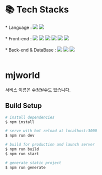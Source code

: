 # 📚 Tech Stacks

<div align=left> 
    * Language : <img src="https://img.shields.io/badge/javascript-%23323330.svg?style=for-the-badge&logo=javascript&logoColor=%23F7DF1E"> <img src="https://img.shields.io/badge/typescript-%23007ACC.svg?style=for-the-badge&logo=typescript&logoColor=white">
    <br><br>
    * Front-end : <img src="https://img.shields.io/badge/vue.js-4FC08D?style=for-the-badge&logo=vue.js&logoColor=white"> <img src="https://img.shields.io/badge/node.js-339933?style=for-the-badge&logo=Node.js&logoColor=white"> <img src="https://img.shields.io/badge/Nuxt-002E3B?style=for-the-badge&logo=nuxtdotjs&logoColor=#00DC82"> <img src="https://img.shields.io/badge/Quasar-16B7FB?style=for-the-badge&logo=quasar&logoColor=black"> <img src="https://img.shields.io/badge/tailwindcss-%2338B2AC.svg?style=for-the-badge&logo=tailwind-css&logoColor=white"> <img src="https://img.shields.io/badge/fontawesome-339AF0?style=for-the-badge&logo=fontawesome&logoColor=white">
    <br><br>
    * Back-end & DataBase : <img src="https://img.shields.io/badge/java-007396?style=for-the-badge&logo=java&logoColor=white"> <img src="https://img.shields.io/badge/spring-6DB33F?style=for-the-badge&logo=spring&logoColor=white"> <img src="https://img.shields.io/badge/mariaDB-003545?style=for-the-badge&logo=mariaDB&logoColor=white"> 
    <br><br>
</div>


# mjworld
서비스 이름은 수정될수도 있습니다.

## Build Setup

```bash
# install dependencies
$ npm install

# serve with hot reload at localhost:3000
$ npm run dev

# build for production and launch server
$ npm run build
$ npm run start

# generate static project
$ npm run generate
```
